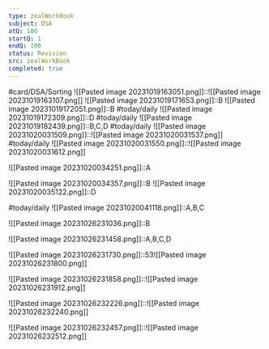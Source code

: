 ```yaml
---
type: zealWorkBook
subject: DSA
atQ: 100
startQ: 1
endQ: 100
status: Revision
src: zealWorkBook
completed: true
---
```

#card/DSA/Sorting
![[Pasted image 20231019163051.png]]::![[Pasted image 20231019163107.png]] <!--SR:!2024-01-29,68,310-->
![[Pasted image 20231019171653.png]]::B <!--SR:!2024-01-22,61,310-->
![[Pasted image 20231019172051.png]]::B <!--SR:!2024-01-18,57,310-->
#today/daily  ![[Pasted image 20231019172309.png]]::D <!--SR:!2023-12-09,29,270-->
#today/daily  ![[Pasted image 20231019182439.png]]::B,C,D <!--SR:!2023-12-13,32,270-->
#today/daily  ![[Pasted image 20231020031509.png]]::![[Pasted image 20231020031537.png]] <!--SR:!2023-11-16,15,290-->
#today/daily ![[Pasted image 20231020031550.png]]::![[Pasted image 20231020031612.png]] <!--SR:!2023-11-12,11,270-->

![[Pasted image 20231020034251.png]]::A <!--SR:!2024-01-20,59,310-->

![[Pasted image 20231020034357.png]]::B <!--SR:!2024-01-24,63,310-->
![[Pasted image 20231020035122.png]]::D <!--SR:!2023-12-28,47,290-->

#today/daily ![[Pasted image 20231020041118.png]]::A,B,C <!--SR:!2023-11-17,16,290-->

![[Pasted image 20231026231036.png]]::B <!--SR:!2024-01-24,63,310-->

![[Pasted image 20231026231458.png]]::A,B,C,D <!--SR:!2024-01-23,62,310-->


![[Pasted image 20231026231730.png]]::53![[Pasted image 20231026231800.png]] <!--SR:!2024-01-09,48,290-->

![[Pasted image 20231026231858.png]]::![[Pasted image 20231026231912.png]] <!--SR:!2024-01-21,60,310-->

![[Pasted image 20231026232226.png]]::![[Pasted image 20231026232240.png]] <!--SR:!2023-12-22,41,290-->


![[Pasted image 20231026232457.png]]::![[Pasted image 20231026232512.png]] <!--SR:!2024-01-22,61,310-->

